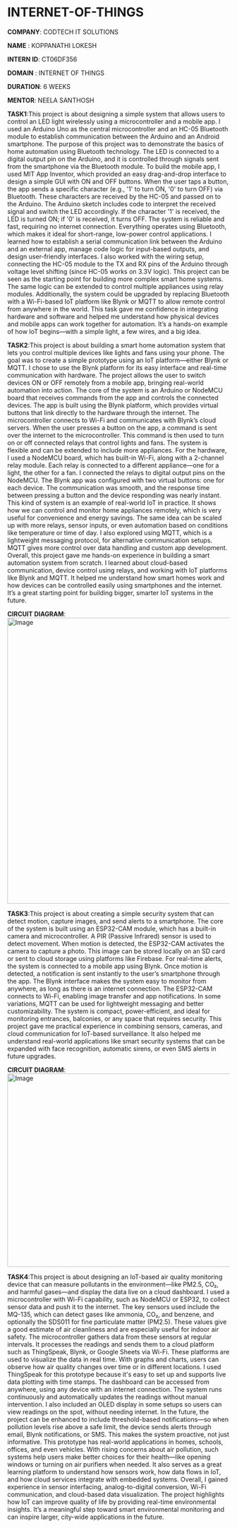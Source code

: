 # INTERNET-OF-THINGS

**COMPANY**: CODTECH IT SOLUTIONS

**NAME**   : KOPPANATHI LOKESH

**INTERN ID**: CT06DF356

**DOMAIN** : INTERNET OF THINGS

**DURATION**: 6 WEEKS

**MENTOR**: NEELA SANTHOSH
 
**TASK1**:This project is about designing a simple system that allows users to control an LED light wirelessly using a microcontroller and a mobile app. I used an Arduino Uno as the central microcontroller and an HC-05 Bluetooth module to establish communication between the Arduino and an Android smartphone. The purpose of this project was to demonstrate the basics of home automation using Bluetooth technology. The LED is connected to a digital output pin on the Arduino, and it is controlled through signals sent from the smartphone via the Bluetooth module. To build the mobile app, I used MIT App Inventor, which provided an easy drag-and-drop interface to design a simple GUI with ON and OFF buttons. When the user taps a button, the app sends a specific character (e.g., '1' to turn ON, '0' to turn OFF) via Bluetooth. These characters are received by the HC-05 and passed on to the Arduino.
The Arduino sketch includes code to interpret the received signal and switch the LED accordingly. If the character '1' is received, the LED is turned ON; if '0' is received, it turns OFF. The system is reliable and fast, requiring no internet connection. Everything operates using Bluetooth, which makes it ideal for short-range, low-power control applications. I learned how to establish a serial communication link between the Arduino and an external app, manage code logic for input-based outputs, and design user-friendly interfaces. I also worked with the wiring setup, connecting the HC-05 module to the TX and RX pins of the Arduino through voltage level shifting (since HC-05 works on 3.3V logic).
This project can be seen as the starting point for building more complex smart home systems. The same logic can be extended to control multiple appliances using relay modules. Additionally, the system could be upgraded by replacing Bluetooth with a Wi-Fi-based IoT platform like Blynk or MQTT to allow remote control from anywhere in the world. This task gave me confidence in integrating hardware and software and helped me understand how physical devices and mobile apps can work together for automation. It’s a hands-on example of how IoT begins—with a simple light, a few wires, and a big idea.

**TASK2**:This project is about building a smart home automation system that lets you control multiple devices like lights and fans using your phone. The goal was to create a simple prototype using an IoT platform—either Blynk or MQTT. I chose to use the Blynk platform for its easy interface and real-time communication with hardware. The project allows the user to switch devices ON or OFF remotely from a mobile app, bringing real-world automation into action. The core of the system is an Arduino or NodeMCU board that receives commands from the app and controls the connected devices.
The app is built using the Blynk platform, which provides virtual buttons that link directly to the hardware through the internet. The microcontroller connects to Wi-Fi and communicates with Blynk’s cloud servers. When the user presses a button on the app, a command is sent over the internet to the microcontroller. This command is then used to turn on or off connected relays that control lights and fans. The system is flexible and can be extended to include more appliances.
For the hardware, I used a NodeMCU board, which has built-in Wi-Fi, along with a 2-channel relay module. Each relay is connected to a different appliance—one for a light, the other for a fan. I connected the relays to digital output pins on the NodeMCU. The Blynk app was configured with two virtual buttons: one for each device. The communication was smooth, and the response time between pressing a button and the device responding was nearly instant.
This kind of system is an example of real-world IoT in practice. It shows how we can control and monitor home appliances remotely, which is very useful for convenience and energy savings. The same idea can be scaled up with more relays, sensor inputs, or even automation based on conditions like temperature or time of day. I also explored using MQTT, which is a lightweight messaging protocol, for alternative communication setups. MQTT gives more control over data handling and custom app development.
Overall, this project gave me hands-on experience in building a smart automation system from scratch. I learned about cloud-based communication, device control using relays, and working with IoT platforms like Blynk and MQTT. It helped me understand how smart homes work and how devices can be controlled easily using smartphones and the internet. It’s a great starting point for building bigger, smarter IoT systems in the future.

**CIRCUIT DIAGRAM**:<img width="1100" height="648" alt="Image" src="https://github.com/user-attachments/assets/9766f159-c776-4a02-ab23-1a620021a6e3" />

**TASK3**:This project is about creating a simple security system that can detect motion, capture images, and send alerts to a smartphone. The core of the system is built using an ESP32-CAM module, which has a built-in camera and microcontroller. A PIR (Passive Infrared) sensor is used to detect movement. When motion is detected, the ESP32-CAM activates the camera to capture a photo. This image can be stored locally on an SD card or sent to cloud storage using platforms like Firebase. For real-time alerts, the system is connected to a mobile app using Blynk. Once motion is detected, a notification is sent instantly to the user’s smartphone through the app. The Blynk interface makes the system easy to monitor from anywhere, as long as there is an internet connection. The ESP32-CAM connects to Wi-Fi, enabling image transfer and app notifications. In some variations, MQTT can be used for lightweight messaging and better customizability. The system is compact, power-efficient, and ideal for monitoring entrances, balconies, or any space that requires security. This project gave me practical experience in combining sensors, cameras, and cloud communication for IoT-based surveillance. It also helped me understand real-world applications like smart security systems that can be expanded with face recognition, automatic sirens, or even SMS alerts in future upgrades.

**CIRCUIT DIAGRAM**:<img width="768" height="438" alt="Image" src="https://github.com/user-attachments/assets/20e51b82-cf30-4670-a1d7-3581caa182a8" />

**TASK4**:This project is about designing an IoT-based air quality monitoring device that can measure pollutants in the environment—like PM2.5, CO₂, and harmful gases—and display the data live on a cloud dashboard. I used a microcontroller with Wi-Fi capability, such as NodeMCU or ESP32, to collect sensor data and push it to the internet. The key sensors used include the MQ-135, which can detect gases like ammonia, CO₂, and benzene, and optionally the SDS011 for fine particulate matter (PM2.5). These values give a good estimate of air cleanliness and are especially useful for indoor air safety.
The microcontroller gathers data from these sensors at regular intervals. It processes the readings and sends them to a cloud platform such as ThingSpeak, Blynk, or Google Sheets via Wi-Fi. These platforms are used to visualize the data in real time. With graphs and charts, users can observe how air quality changes over time or in different locations. I used ThingSpeak for this prototype because it's easy to set up and supports live data plotting with time stamps. The dashboard can be accessed from anywhere, using any device with an internet connection.
The system runs continuously and automatically updates the readings without manual intervention. I also included an OLED display in some setups so users can view readings on the spot, without needing internet. In the future, the project can be enhanced to include threshold-based notifications—so when pollution levels rise above a safe limit, the device sends alerts through email, Blynk notifications, or SMS. This makes the system proactive, not just informative.
This prototype has real-world applications in homes, schools, offices, and even vehicles. With rising concerns about air pollution, such systems help users make better choices for their health—like opening windows or turning on air purifiers when needed. It also serves as a great learning platform to understand how sensors work, how data flows in IoT, and how cloud services integrate with embedded systems.
Overall, I gained experience in sensor interfacing, analog-to-digital conversion, Wi-Fi communication, and cloud-based data visualization. The project highlights how IoT can improve quality of life by providing real-time environmental insights. It’s a meaningful step toward smart environmental monitoring and can inspire larger, city-wide applications in the future.

